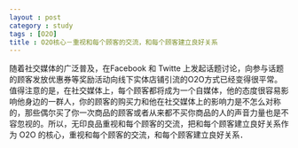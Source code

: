 ```yaml
---
layout : post
category : study
tags : [O2O]
title : O2O核心－重视和每个顾客的交流，和每个顾客建立良好关系
---
```


随着社交媒体的广泛普及，在Facebook 和 Twitte 上发起话题讨论，向参与话题的顾客发放优惠券等奖励活动向线下实体店铺引流的O2O方式已经变得很平常。值得注意的是，在社交媒体上，每个顾客都将成为一个自媒体，他的态度很容易影响他身边的一群人，你的顾客的购买力和他在社交媒体上的影响力是不怎么对称的，那些偶尔买了你一次商品的顾客或者从来都不买你商品的人的声音力量也是不容忽视的。所以，无印良品重视和每个顾客的交流，把和每个顾客建立良好关系作为 O2O 的核心，重视和每个顾客的交流，和每个顾客建立良好关系．
